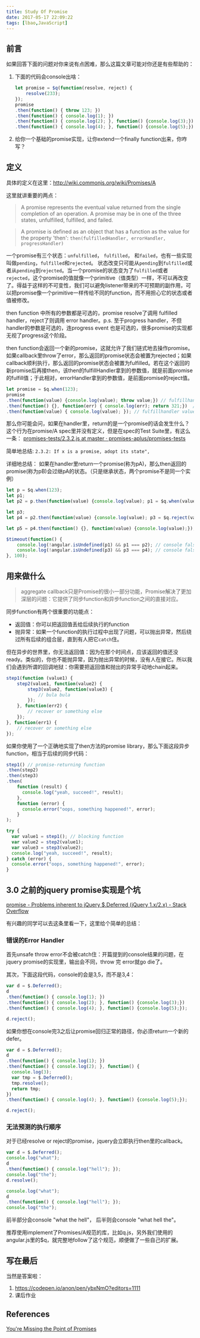 ```yaml
---
title: Study Of Promise
date: 2017-05-17 22:09:22
tags: [lbao,JavaScript]
---
```


## 前言
如果回答下面的问题对你来说有点困难，那么这篇文章可能对你还是有些帮助的：

1. 下面的代码会console出啥：

	```JavaScript
	let promise = $q(function(resolve, reject) {
		resolve(233);
	});
	promise
	.then(function() { throw 123; })
	.then(function() { console.log(1); })
	.then(function() { console.log(2); }, function() {console.log(3);})
	.then(function() { console.log(4); }, function() {console.log(5);});
	```

2. 给你一个基础的promise实现，让你extend一个finally function出来，你咋写？

<!-- more -->

## 定义

具体的定义在这里：http://wiki.commonjs.org/wiki/Promises/A

这里就讲重要的两点：

> A promise represents the eventual value returned from the single completion of an operation. A promise may be in one of the three states, unfulfilled, fulfilled, and failed. 

> A promise is defined as an object that has a function as the value for the property 'then':
> `then(fulfilledHandler, errorHandler, progressHandler)`

一个promise有三个状态：`unfulfilled`， `fulfilled`， 和`failed`，也有一些实现叫做`pending`，`fulfilled`和`rejected`。
状态改变只可能从`pending`到`fulfilled`或者从`pending`到`rejected`。当一个promise的状态变为了`fulfilled`或者`rejected`，这个promise的值就像一个primitive（值类型）一样，不可以再改变了。得益于这样的不可变性，我们可以避免listener带来的不可预期的副作用，可以把promise像一个primitive一样传给不同的function，而不用担心它的状态或者值被修改。

then function 中所有的参数都是可选的，promise resolve了调用 fulfilled handler，reject了则调用 error handler。p.s. 至于progress handler，不但handler的参数是可选的，连progress event 也是可选的，很多promise的实现都无视了progress这个阶段。

then function会返回一个新的promise，这就允许了我们链式地去操作promise。如果callback里throw了error，那么返回的promise状态会被置为rejected；如果callback顺利执行，那么返回的promise状态会被置为fulfilled。若在这个返回的新promise后再接then，该then的fulfillHandler拿到的参数值，就是前面promise的fulfill值；于此相对，errorHandler拿到的参数值，是前面promise的reject值。

```JavaScript
let promise = $q.when(123);
promise
.then(function(value) {console.log(value); throw value;}) // fulfillhandler value: 123
.then(function() {}, function(err) { console.log(err); return 321;})  // errorhandler err: 123
.then(function(value) { console.log(value); }); // fulfillhandler value: 321
```

那么你可能会问，如果在handler里，return的是一个promise的话会发生什么？这个行为在promise/A spec里并没有定义，但是在spec的Test Suite里，有这么一条：
[promises-tests/2.3.2.js at master · promises-aplus/promises-tests](https://github.com/promises-aplus/promises-tests/blob/master/lib/tests/2.3.2.js)

简单地总结: `2.3.2: If x is a promise, adopt its state",`

详细地总结： 如果在handler里return一个promise(称为pA)，那么then返回的promise(称为pB)会过继pA的状态。（只是继承状态，两个promise不是同一个实例）


```JavaScript
let p = $q.when(123);
let p1;
let p2 = p.then(function(value) {console.log(value); p1 = $q.when(value + 1); return p1;}); // console 123

let p3;
let p4 = p2.then(function(value) {console.log(value); p3 = $q.reject(value + 1); return p3; });	// console 124

let p5 = p4.then(function() {}, function(value) {console.log(value);}); // console 125

$timeout(function() {
    console.log(!angular.isUndefined(p1) && p1 === p2); // console false
    console.log(!angular.isUndefined(p3) && p3 === p4);	// console false
}, 100);
```

## 用来做什么

> aggregate callback只是Promise的很小一部分功能，Promise解决了更加深层的问题：它提供了同步function和异步function之间的直接对应。

同步function有两个很重要的功能点：

- 返回值：你可以把返回值丢给后续执行的function
- 抛异常：如果一个function的执行过程中出现了问题，可以抛出异常，然后绕过所有后续的组合层，直到有人把它`catch`住。

但在异步的世界里，你无法返回值：因为在那个时间点，应该返回的值还没ready。类似的，你也不能抛异常，因为抛出异常的时候，没有人在接它。所以我们会遇到所谓的回调地狱：你需要把返回值和抛出的异常手动地chain起来。

```JavaScript
step1(function (value1) {
	step2(value1, function(value2) {
	    step3(value2, function(value3) {
	        // bula bula
	    });
	}, function(err2) {
		// recover or something else
	});
}, function(err1) {
	// recover or something else
});
```

如果你使用了一个正确地实现了then方法的promise library，那么下面这段异步function，相当于后续的同步代码：

```JavaScript
step1() // promise-returning function
.then(step2)
.then(step3)
.then(
    function (result) {
      console.log("yeah, succeed!", result);
    },
    function (error) {
      console.error("oops, something happened!", error);
    }
);
```

```JavaScript
try {
  var value1 = step1(); // blocking function
  var value2 = step2(value1);
  var value3 = step3(value2);
  console.log("yeah, succeed!", result);
} catch (error) {
  console.error("oops, something happened!", error);
}
```


## 3.0 之前的jquery promise实现是个坑

[promise - Problems inherent to jQuery $.Deferred (jQuery 1.x/2.x) - Stack Overflow](http://stackoverflow.com/questions/23744612/problems-inherent-to-jquery-deferred-jquery-1-x-2-x)

有兴趣的同学可以去这条里看一下，这里给个简单的总结：

### 错误的Error Handler

首先unsafe throw error不会被catch住：开篇提到的console结果的问题，在jquery promise的实现里，输出会不同，throw 完 error就go die了。

其次，下面这段代码，console的会是3,5，而不是3,4：

```JavaScript
var d = $.Deferred();
d
.then(function() { console.log(1); })
.then(function() { console.log(2); }, function() {console.log(3);})
.then(function() { console.log(4); }, function() {console.log(5);});

d.reject();
```

如果你想在console完3之后让promise回归正常的路径，你必须return一个新的defer。

```JavaScript
var d = $.Deferred();
d
.then(function() { console.log(1); })
.then(function() { console.log(2); }, function() {
  console.log(3); 
  var tmp = $.Deferred(); 
  tmp.resolve(); 
  return tmp;
})
.then(function() { console.log(4); }, function() {console.log(5);});

d.reject();
```

### 无法预测的执行顺序

对于已经resolve or reject的promise，jquery会立即执行then里的callback。

```JavaScript
var d = $.Deferred();
console.log("what");
d
.then(function() { console.log("hell"); });
console.log("the");
d.resolve();

console.log("what");
d
.then(function() { console.log("hell"); });
console.log("the");
```

前半部分会console "what the hell"， 后半则会console "what hell the"。

推荐使用implement了Promises/A规范的库，比如q.js，另外我们使用的angular.js里的$q，就完整地follow了这个规范，顺便做了一些自己的扩展。


## 写在最后

当然是答案啦：

1.  https://codepen.io/anon/pen/ybxNmO?editors=1111
2.  课后作业


## References
[You're Missing the Point of Promises](https://gist.github.com/domenic/3889970)